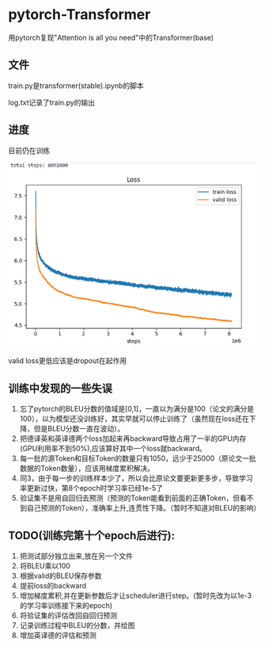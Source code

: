 # pytorch-Transformer
用pytorch复现"Attention is all you need"中的Transformer(base)

## 文件
train.py是transformer(stable).ipynb的脚本

log.txt记录了train.py的输出

## 进度
目前仍在训练 

![loss](目前进度.PNG)

valid loss更低应该是dropout在起作用

## 训练中发现的一些失误
1. 忘了pytorch的BLEU分数的值域是[0,1]，一直以为满分是100（论文的满分是100），以为模型还没训练好，其实早就可以停止训练了（虽然现在loss还在下降，但是BLEU分数一直在波动）。
2. 把德译英和英译德两个loss加起来再backward导致占用了一半的GPU内存(GPU利用率不到50%),应该算好其中一个loss就backward。
3. 每一批的源Token和目标Token的数量只有1050，远少于25000（原论文一批数据的Token数量），应该用梯度累积解决。
4. 同3，由于每一步的训练样本少了，所以会比原论文要更新更多步，导致学习率更新过快，第8个epoch时学习率已经1e-5了
5. 验证集不是用自回归去预测（预测的Token能看到前面的正确Token，但看不到自己预测的Token），准确率上升,连贯性下降。（暂时不知道对BLEU的影响）

## TODO(训练完第十个epoch后进行):
1. 把测试部分独立出来,放在另一个文件
2. 将BLEU乘以100
3. 根据valid的BLEU保存参数
4. 提前loss的backward
5. 增加梯度累积,并在更新参数后才让scheduler进行step。(暂时先改为以1e-3的学习率训练接下来的epoch)
6. 将验证集的评估改回自回归预测
7. 记录训练过程中BLEU的分数，并绘图
8. 增加英译德的评估和预测
